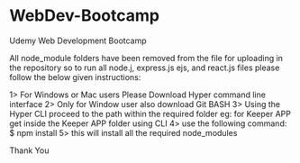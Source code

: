 # WebDev-Bootcamp
Udemy  Web Development Bootcamp 


All node_module folders have been removed from the file 
for uploading in the repository so to run all node.j, express.js 
ejs, and react.js files please follow the below given instructions:

1> For Windows or Mac users Please Download  Hyper command line interface
2> Only for Window user also download Git BASH
3> Using the Hyper CLI proceed to the path within the required folder
  eg: for Keeper APP get inside the Keeper APP folder using CLI
4> use the following command: $ npm install
5> this will install all the required node_modules


Thank You
